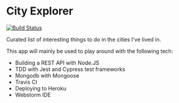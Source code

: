 # City Explorer
[![Build Status](https://travis-ci.org/freddyhm/city-explorer-js.svg?branch=master)](https://travis-ci.org/freddyhm/city-explorer-js)

Curated list of interesting things to do in the cities I've lived in.

This app will mainly be used to play around with the following tech:

- Building a REST API with Node.JS
- TDD with Jest and Cypress test frameworks
- Mongodb with Mongoose
- Travis CI
- Deploying to Heroku
- Webstorm IDE
